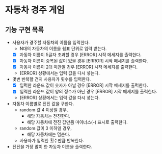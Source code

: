 # 자동차 경주 게임

## 기능 구현 목록

- 사용자가 경주할 자동차의 이름을 입력한다.
    - N대의 자동차의 이름을 쉼표 단위로 입력 받는다.
    - [x] 자동차 이름이 5글자 초과할 경우 [ERROR] 시작 메세지를 출력한다.
    - [x] 자동차 이름이 중복된 값이 있을 경우 [ERROR] 시작 메세지를 출력한다.
    - [x] 자동차 이름이 2대 미만일 경우 [ERROR] 시작 메세지를 출력한다.
    - [ERROR] 상황에서는 입력 값을 다시 넣는다.
- 몇번 반복할 건지 사용자가 횟수를 입력한다.
    - [x] 입력한 라운드 값이 숫자가 아닐 경우 [ERROR] 시작 메세지를 출력한다.
    - [x] 입력한 라운드 값이 양의 정수가 아닌 경우 [ERROR] 시작 메세지를 출력한다.
    - [ERROR] 상황에서는 입력 값을 다시 넣는다.
- 자동차 이름별로 전진 값을 구한다.
    - random 값 4 이상일 경우, 
      - 해당 자동차는 전진한다.
      - 해당 자동차에 전진 값만큼 마이너스(-) 표시로 출력한다.
    - random 값이 3 이하일 경우,
      - 해당 자동차에는 멈춘다.
    - 사용자가 입력한 횟수만큼 반복한다.
- 전진을 가장 많이 한 자동차 이름을 출력한다.